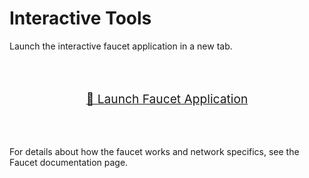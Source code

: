 # Interactive Tools

Launch the interactive faucet application in a new tab.

<div class="faucet-launch-container" style="text-align: center; margin: 2rem 0;">
  <a href="/app/" target="_blank" class="md-button md-button--primary" style="display: inline-block; padding: 1rem 2rem; font-size: 1.2rem; margin: 1rem;">
    🚰 Launch Faucet Application
  </a>
</div>

For details about how the faucet works and network specifics, see the Faucet documentation page.


